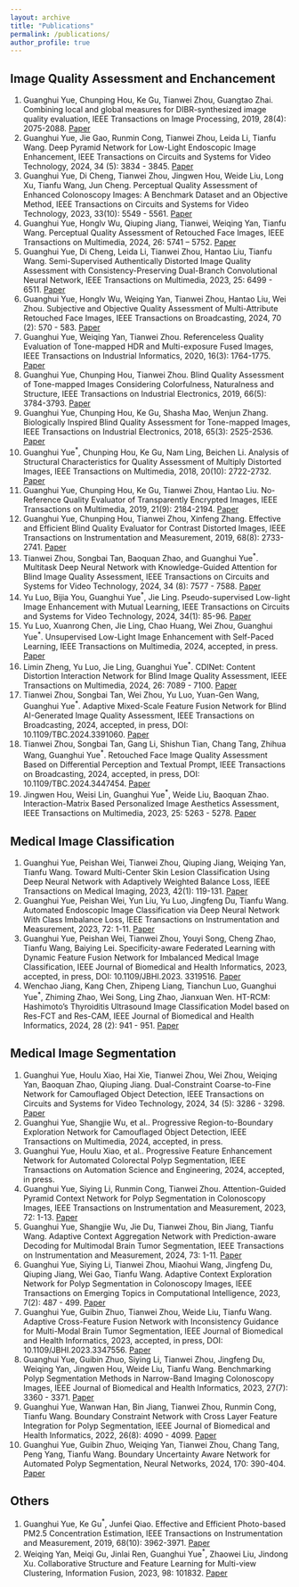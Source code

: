 ```yaml
---
layout: archive
title: "Publications"
permalink: /publications/
author_profile: true
---
```


## Image Quality Assessment and Enchancement
1. Guanghui Yue, Chunping Hou, Ke Gu, Tianwei Zhou, Guangtao Zhai. Combining local and global measures for DIBR-synthesized image quality evaluation, IEEE Transactions on Image Processing, 2019, 28(4): 2075-2088. [Paper](https://ieeexplore.ieee.org/abstract/document/8491300/)
2. Guanghui Yue, Jie Gao, Runmin Cong, Tianwei Zhou, Leida Li, Tianfu Wang. Deep Pyramid Network for Low-Light Endoscopic Image Enhancement, IEEE Transactions on Circuits and Systems for Video Technology, 2024, 34 (5): 3834 - 3845. [Paper](https://ieeexplore.ieee.org/abstract/document/10274690/)
3. Guanghui Yue, Di Cheng, Tianwei Zhou, Jingwen Hou, Weide Liu, Long Xu, Tianfu Wang, Jun Cheng. Perceptual Quality Assessment of Enhanced Colonoscopy Images: A Benchmark Dataset and an Objective Method, IEEE Transactions on Circuits and Systems for Video Technology, 2023, 33(10): 5549 - 5561. [Paper](https://ieeexplore.ieee.org/abstract/document/10078370/)
4. Guanghui Yue, Honglv Wu, Qiuping Jiang, Tianwei, Weiqing Yan, Tianfu Wang. Perceptual Quality Assessment of Retouched Face Images, IEEE Transactions on Multimedia, 2024, 26: 5741 – 5752. [Paper](https://ieeexplore.ieee.org/abstract/document/10337739/)
5. Guanghui Yue, Di Cheng, Leida Li, Tianwei Zhou, Hantao Liu, Tianfu Wang. Semi-Supervised Authentically Distorted Image Quality Assessment with Consistency-Preserving Dual-Branch Convolutional Neural Network, IEEE Transactions on Multimedia, 2023, 25: 6499 - 6511. [Paper](https://ieeexplore.ieee.org/abstract/document/9903545/)
6. Guanghui Yue, Honglv Wu, Weiqing Yan, Tianwei Zhou, Hantao Liu, Wei Zhou. Subjective and Objective Quality Assessment of Multi-Attribute Retouched Face Images, IEEE Transactions on Broadcasting, 2024, 70 (2): 570 - 583. [Paper](https://ieeexplore.ieee.org/abstract/document/10481528/)
8. Guanghui Yue, Weiqing Yan, Tianwei Zhou. Referenceless Quality Evaluation of Tone-mapped HDR and Multi-exposure Fused Images, IEEE Transactions on Industrial Informatics, 2020, 16(3): 1764-1775. [Paper](https://ieeexplore.ieee.org/abstract/document/8758367/)
9. Guanghui Yue, Chunping Hou, Tianwei Zhou. Blind Quality Assessment of Tone-mapped Images Considering Colorfulness, Naturalness and Structure, IEEE Transactions on Industrial Electronics, 2019, 66(5): 3784-3793. [Paper](https://ieeexplore.ieee.org/abstract/document/8409470/)
10. Guanghui Yue, Chunping Hou, Ke Gu, Shasha Mao, Wenjun Zhang. Biologically Inspired Blind Quality Assessment for Tone-mapped Images, IEEE Transactions on Industrial Electronics, 2018, 65(3): 2525-2536. [Paper](https://ieeexplore.ieee.org/abstract/document/8010305/)
11. Guanghui Yue<sup>*</sup>, Chunping Hou, Ke Gu, Nam Ling, Beichen Li. Analysis of Structural Characteristics for Quality Assessment of Multiply Distorted Images, IEEE Transactions on Multimedia, 2018, 20(10): 2722-2732. [Paper](https://ieeexplore.ieee.org/abstract/document/8301594/)
12. Guanghui Yue, Chunping Hou, Ke Gu, Tianwei Zhou, Hantao Liu. No-Reference Quality Evaluator of Transparently Encrypted Images, IEEE Transactions on Multimedia, 2019, 21(9): 2184-2194. [Paper](https://ieeexplore.ieee.org/abstract/document/8698867/)
13. Guanghui Yue, Chunping Hou, Tianwei Zhou, Xinfeng Zhang. Effective and Efficient Blind Quality Evaluator for Contrast Distorted Images, IEEE Transactions on Instrumentation and Measurement, 2019, 68(8): 2733-2741. [Paper](https://ieeexplore.ieee.org/abstract/document/8467549/)
14. Tianwei Zhou, Songbai Tan, Baoquan Zhao, and Guanghui Yue<sup>*</sup>. Multitask Deep Neural Network with Knowledge-Guided Attention for Blind Image Quality Assessment, IEEE Transactions on Circuits and Systems for Video Technology, 2024, 34 (8): 7577 - 7588. [Paper](https://ieeexplore.ieee.org/abstract/document/10464346/)
15. Yu Luo, Bijia You, Guanghui Yue<sup>*</sup>, Jie Ling. Pseudo-supervised Low-light Image Enhancement with Mutual Learning, IEEE Transactions on Circuits and Systems for Video Technology, 2024, 34(1): 85-96. [Paper](https://ieeexplore.ieee.org/abstract/document/10147801/)
16. Yu Luo, Xuanrong Chen, Jie Ling, Chao Huang, Wei Zhou, Guanghui Yue<sup>*</sup>. Unsupervised Low-Light Image Enhancement with Self-Paced Learning, IEEE Transactions on Multimedia, 2024, accepted, in press. [Paper]()
17. Limin Zheng, Yu Luo, Jie Ling, Guanghui Yue<sup>*</sup>. CDINet: Content Distortion Interaction Network for Blind Image Quality Assessment, IEEE Transactions on Multimedia, 2024, 26: 7089 - 7100. [Paper](https://ieeexplore.ieee.org/abstract/document/10440553/)
18. Tianwei Zhou, Songbai Tan, Wei Zhou, Yu Luo, Yuan-Gen Wang, Guanghui Yue<sup>*</sup>. Adaptive Mixed-Scale Feature Fusion Network for Blind AI-Generated Image Quality Assessment, IEEE Transactions on Broadcasting, 2024, accepted, in press, DOI: 10.1109/TBC.2024.3391060. [Paper](https://ieeexplore.ieee.org/abstract/document/10520989/)
19. Tianwei Zhou, Songbai Tan, Gang Li, Shishun Tian, Chang Tang, Zhihua Wang, Guanghui Yue<sup>*</sup>. Retouched Face Image Quality Assessment Based on Differential Perception and Textual Prompt, IEEE Transactions on Broadcasting, 2024, accepted, in press, DOI: 10.1109/TBC.2024.3447454. [Paper]()
20. Jingwen Hou, Weisi Lin, Guanghui Yue<sup>*</sup>, Weide Liu, Baoquan Zhao. Interaction-Matrix Based Personalized Image Aesthetics Assessment, IEEE Transactions on Multimedia, 2023, 25: 5263 - 5278. [Paper](https://ieeexplore.ieee.org/abstract/document/9817633/)

## Medical Image Classification
1. Guanghui Yue, Peishan Wei, Tianwei Zhou, Qiuping Jiang, Weiqing Yan, Tianfu Wang. Toward Multi-Center Skin Lesion Classification Using Deep Neural Network with Adaptively Weighted Balance Loss, IEEE Transactions on Medical Imaging, 2023, 42(1): 119-131. [Paper](https://ieeexplore.ieee.org/abstract/document/9878129/)
2. Guanghui Yue, Peishan Wei, Yun Liu, Yu Luo, Jingfeng Du, Tianfu Wang. Automated Endoscopic Image Classification via Deep Neural Network With Class Imbalance Loss, IEEE Transactions on Instrumentation and Measurement, 2023, 72: 1-11. [Paper](https://ieeexplore.ieee.org/abstract/document/10091194/)
3. Guanghui Yue, Peishan Wei, Tianwei Zhou, Youyi Song, Cheng Zhao, Tianfu Wang, Baiying Lei. Specificity-aware Federated Learning with Dynamic Feature Fusion Network for Imbalanced Medical Image Classification, IEEE Journal of Biomedical and Health Informatics, 2023, accepted, in press, DOI: 10.1109/JBHI.2023. 3319516. [Paper](https://ieeexplore.ieee.org/abstract/document/10264099/)
4. Wenchao Jiang, Kang Chen, Zhipeng Liang, Tianchun Luo, Guanghui Yue<sup>*</sup>, Zhiming Zhao, Wei Song, Ling Zhao, Jianxuan Wen. HT-RCM: Hashimoto’s Thyroiditis Ultrasound Image Classification Model based on Res-FCT and Res-CAM, IEEE Journal of Biomedical and Health Informatics, 2024, 28 (2): 941 - 951. [Paper](https://ieeexplore.ieee.org/abstract/document/10314736/)


## Medical Image Segmentation
1. Guanghui Yue, Houlu Xiao, Hai Xie, Tianwei Zhou, Wei Zhou, Weiqing Yan, Baoquan Zhao, Qiuping Jiang. Dual-Constraint Coarse-to-Fine Network for Camouflaged Object Detection, IEEE Transactions on Circuits and Systems for Video Technology, 2024, 34 (5): 3286 - 3298. [Paper](https://ieeexplore.ieee.org/abstract/document/10262011/)
2. Guanghui Yue, Shangjie Wu, et al.. Progressive Region-to-Boundary Exploration Network for Camouflaged Object Detection, IEEE Transactions on Multimedia, 2024, accepted, in press. 
3. Guanghui Yue, Houlu Xiao, et al.. Progressive Feature Enhancement Network for Automated Colorectal Polyp Segmentation, IEEE Transactions on Automation Science and Engineering, 2024, accepted, in press.
4. Guanghui Yue, Siying Li, Runmin Cong, Tianwei Zhou. Attention-Guided Pyramid Context Network for Polyp Segmentation in Colonoscopy Images, IEEE Transactions on Instrumentation and Measurement, 2023, 72: 1-13. [Paper](https://ieeexplore.ieee.org/abstract/document/10058111/)
5. Guanghui Yue, Shangjie Wu, Jie Du, Tianwei Zhou, Bin Jiang, Tianfu Wang. Adaptive Context Aggregation Network with Prediction-aware Decoding for Multimodal Brain Tumor Segmentation, IEEE Transactions on Instrumentation and Measurement, 2024, 73: 1-11. [Paper](https://ieeexplore.ieee.org/abstract/document/10582891/)
6. Guanghui Yue, Siying Li, Tianwei Zhou, Miaohui Wang, Jingfeng Du, Qiuping Jiang, Wei Gao, Tianfu Wang. Adaptive Context Exploration Network for Polyp Segmentation in Colonoscopy Images, IEEE Transactions on Emerging Topics in Computational Intelligence, 2023, 7(2): 487 - 499. [Paper](https://ieeexplore.ieee.org/abstract/document/9852746/)
7. Guanghui Yue, Guibin Zhuo, Tianwei Zhou, Weide Liu, Tianfu Wang. Adaptive Cross-Feature Fusion Network with Inconsistency Guidance for Multi-Modal Brain Tumor Segmentation, IEEE Journal of Biomedical and Health Informatics, 2023, accepted, in press, DOI: 10.1109/JBHI.2023.3347556. [Paper](https://ieeexplore.ieee.org/abstract/document/10374553/)
8. Guanghui Yue, Guibin Zhuo, Siying Li, Tianwei Zhou, Jingfeng Du, Weiqing Yan, Jingwen Hou, Weide Liu, Tianfu Wang. Benchmarking Polyp Segmentation Methods in Narrow-Band Imaging Colonoscopy Images, IEEE Journal of Biomedical and Health Informatics, 2023, 27(7): 3360 - 3371. [Paper](https://ieeexplore.ieee.org/abstract/document/10109024/)
9. Guanghui Yue, Wanwan Han, Bin Jiang, Tianwei Zhou, Runmin Cong, Tianfu Wang. Boundary Constraint Network with Cross Layer Feature Integration for Polyp Segmentation, IEEE Journal of Biomedical and Health Informatics, 2022, 26(8): 4090 - 4099. [Paper](https://ieeexplore.ieee.org/abstract/document/9772424/)
10. Guanghui Yue, Guibin Zhuo, Weiqing Yan, Tianwei Zhou, Chang Tang, Peng Yang, Tianfu Wang. Boundary Uncertainty Aware Network for Automated Polyp Segmentation, Neural Networks, 2024, 170: 390-404. [Paper](https://www.sciencedirect.com/science/article/pii/S0893608023006731)

## Others
1. Guanghui Yue, Ke Gu<sup>*</sup>, Junfei Qiao. Effective and Efficient Photo-based PM2.5 Concentration Estimation, IEEE Transactions on Instrumentation and Measurement, 2019, 68(10): 3962-3971. [Paper](https://ieeexplore.ieee.org/abstract/document/8601377/)
2. Weiqing Yan, Meiqi Gu, Jinlai Ren, Guanghui Yue<sup>*</sup>, Zhaowei Liu, Jindong Xu. Collaborative Structure and Feature Learning for Multi-view Clustering, Information Fusion, 2023, 98: 101832. [Paper](https://www.sciencedirect.com/science/article/pii/S1566253523001483)
